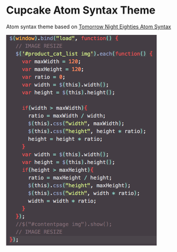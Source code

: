 # Cupcake Atom Syntax Theme

Atom syntax theme based on [Tomorrow Night Eighties Atom Syntax](https://github.com/rockymadden/tomorrow-night-eighties-syntax-theme)

![JavaScript example](/js.png)
